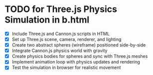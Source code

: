 # TODO for Three.js Physics Simulation in b.html

- [x] Include Three.js and Cannon.js scripts in HTML
- [x] Set up Three.js scene, camera, renderer, and lighting
- [x] Create two abstract spheres (wireframe) positioned side-by-side
- [x] Integrate Cannon.js physics world with gravity
- [x] Create physics bodies for spheres and sync with Three.js meshes
- [x] Implement animation loop with physics updates and rendering
- [x] Test the simulation in browser for realistic movement
